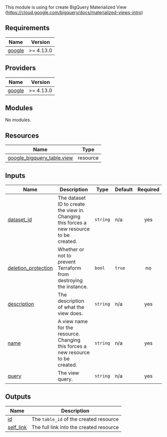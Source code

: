 This module is using for create BigQuery Materialized View (https://cloud.google.com/bigquery/docs/materialized-views-intro)

<!-- BEGIN_TF_DOCS -->
## Requirements

| Name | Version |
|------|---------|
| <a name="requirement_google"></a> [google](#requirement\_google) | >= 4.13.0 |

## Providers

| Name | Version |
|------|---------|
| <a name="provider_google"></a> [google](#provider\_google) | >= 4.13.0 |

## Modules

No modules.

## Resources

| Name | Type |
|------|------|
| [google_bigquery_table.view](https://registry.terraform.io/providers/hashicorp/google/latest/docs/resources/bigquery_table) | resource |

## Inputs

| Name | Description | Type | Default | Required |
|------|-------------|------|---------|:--------:|
| <a name="input_dataset_id"></a> [dataset\_id](#input\_dataset\_id) | The dataset ID to create the view in. Changing this forces a new resource to be created. | `string` | n/a | yes |
| <a name="input_deletion_protection"></a> [deletion\_protection](#input\_deletion\_protection) | Whether or not to prevent Terraform from destroying the instance. | `bool` | `true` | no |
| <a name="input_description"></a> [description](#input\_description) | The description of what the view does. | `string` | n/a | yes |
| <a name="input_name"></a> [name](#input\_name) | A view name for the resource. Changing this forces a new resource to be created. | `string` | n/a | yes |
| <a name="input_query"></a> [query](#input\_query) | The view query. | `string` | n/a | yes |

## Outputs

| Name | Description |
|------|-------------|
| <a name="output_id"></a> [id](#output\_id) | The `table_id` of the created resource |
| <a name="output_self_link"></a> [self\_link](#output\_self\_link) | The full link into the created resource |
<!-- END_TF_DOCS -->
